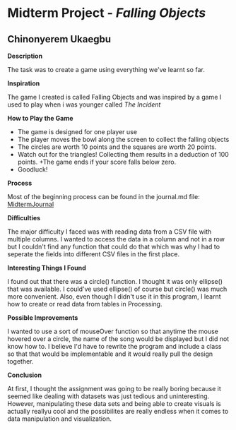 # Midterm Project - *Falling Objects*

## Chinonyerem Ukaegbu


**Description**

The task was to create a game using everything we've learnt so far.

**Inspiration**

The game I created is called Falling Objects and was inspired by a game I used to play when i was younger called *The Incident*

**How to Play the Game**
+ The game is designed for one player use
+ The player moves the bowl along the screen to collect the falling objects
+ The circles are worth 10 points and the squares are worth 20 points.
+ Watch out for the triangles! Collecting them results in a deduction of 100 points.
+The game ends if your score falls below zero.
+ Goodluck!

**Process**

Most of the beginning process can be found in the journal.md file: [MidtermJournal](https://github.com/ChinoUkaegbu/IntrotoIM/blob/main/midtermProject/journal.md)

**Difficulties**

The major difficulty I faced was with reading data from a CSV file with multiple columns. I wanted to access the data in a column and not in a row but I couldn't find any function that could do that which was why I had to seperate the fields into different CSV files in the first place. 

**Interesting Things I Found**

I found out that there was a circle() function. I thought it was only ellipse() that was available. I could've used ellipse() of course but circle() was much more convenient.
Also, even though I didn't use it in this program, I learnt how to create or read data from tables in Processing.

**Possible Improvements**

I wanted to use a sort of mouseOver function so that anytime the mouse hovered over a circle, the name of the song would be displayed but I did not know how to. I believe I'd have to rewrite the program and include a class so that that would be implementable and it would really pull the design together. 

**Conclusion**

At first, I thought the assignment was going to be really boring because it seemed like dealing with datasets was just tedious and uninteresting. However, manipulating these data sets and being able to create visuals is actually reallyu cool and the possibilites are really endless when it comes to data manipulation and visualization.
